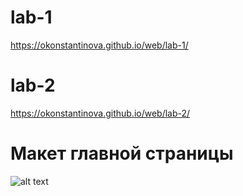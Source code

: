 # lab-1
https://okonstantinova.github.io/web/lab-1/
# lab-2
https://okonstantinova.github.io/web/lab-2/
# Макет главной страницы
![alt text](https://okonstantinova.github.io/web/mock-up.png)
